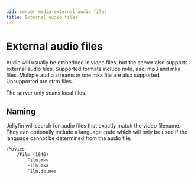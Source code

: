 ```yaml
---
uid: server-media-external-audio-files
title: External audio files
---
```


# External audio files

Audio will usually be embedded in video files, but the server also supports external audio files. Supported formats include m4a, aac, mp3 and mka files. Multiple audio streams in one mka file are also supported. Unsupported are strm files.

The server only scans local files.

## Naming

Jellyfin will search for audio files that exactly match the video filename. They can optionally include a language code which will only be used if the language cannot be determined from the audio file.

```txt
/Movies
    /Film (1946)
        Film.mkv
        Film.mka
        Film.de.m4a
```
